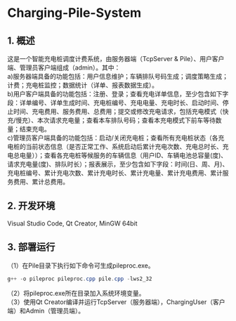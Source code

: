# Charging-Pile-System
## 1. 概述
这是一个智能充电桩调度计费系统，由服务器端（TcpServer & Pile）、用户客户端、管理员客户端组成（admin）。其中：<br />
a)服务器端具备的功能包括：用户信息维护；车辆排队号码生成；调度策略生成；计费；充电桩监控；数据统计（详单、报表数据生成）。<br />
b)用户客户端具备的功能包括：注册、登录；查看充电详单信息，至少包含如下字段：详单编号、详单生成时间、充电桩编号、充电电量、充电时长、启动时间、停止时间、充电费用、服务费用、总费用；提交或修改充电请求，包括充电模式（快充/慢充）、本次请求充电量；查看本车排队号码；查看本充电模式下前车等待数量；结束充电。<br />
c)管理员客户端具备的功能包括：启动/关闭充电桩；查看所有充电桩状态（各充电桩的当前状态信息（是否正常工作、系统启动后累计充电次数、充电总时长、充电总电量））；查看各充电桩等候服务的车辆信息（用户ID、车辆电池总容量(度)、请求充电量(度)、排队时长）；报表展示，至少包含如下字段：时间(日、周、月)、充电桩编号、累计充电次数、累计充电时长、累计充电量、累计充电费用、累计服务费用、累计总费用。
## 2. 开发环境
Visual Studio Code, Qt Creator, MinGW 64bit
## 3. 部署运行
（1）在Pile目录下执行如下命令可生成pileproc.exe。
```powershell
g++ -o pileproc pileproc.cpp pile.cpp -lws2_32
```
（2）将pileproc.exe所在目录加入系统环境变量。<br />
（3）使用Qt Creator编译并运行TcpServer（服务器端），ChargingUser（客户端）和Admin（管理员端）。
